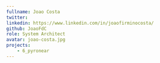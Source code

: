 ```yaml
---
fullname: Joao Costa
twitter:
linkedin: https://www.linkedin.com/in/joaofirminocosta/
github: JoaoFdC
role: System Architect
avatar: joao-costa.jpg
projects:
    - 6_pyronear
---
```

